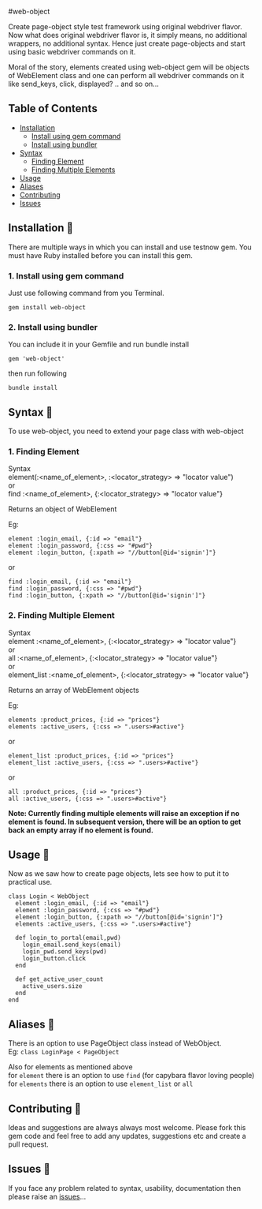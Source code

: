 #web-object  

Create page-object style test framework using original webdriver flavor.
Now what does original webdriver flavor is, it simply means, no additional wrappers, no additional syntax.
Hence just create page-objects and start using basic webdriver commands on it.

Moral of the story, elements created using web-object gem will be objects of WebElement class and one can perform all webdriver
commands on it like send_keys, click, displayed? .. and so on...

## Table of Contents
- [Installation](#install)  
    - [Install using gem command](#gem)    
    - [Install using bundler](#bundler)    
- [Syntax](#syntax)   
    - [Finding Element](#find_element)    
    - [Finding Multiple Elements](#find_elements)    
- [Usage](#usage)   
- [Aliases](#alias)    
- [Contributing](#contributing)  
- [Issues](#issues)     
    

## <a name="install"></a> Installation :eyes:  
There are multiple ways in which you can install and use testnow gem.
You must have Ruby installed before you can install this gem.   

### <a name="gem" /> 1. Install using gem command
Just use following command from you Terminal.
``` 
gem install web-object 
```
   
### <a name="bundler" /> 2. Install using bundler    
You can include it in your Gemfile and run bundle install

``` 
gem 'web-object' 
```   
then run following   
```   
bundle install   
```   
  
  
    
## <a name="syntax"></a> Syntax :eyes:    
    
To use web-object, you need to extend your page class with web-object

### <a name="find_element"></a> 1. Finding Element   
Syntax   
element(:<name_of_element>, :<locator_strategy> => "locator value")   
or   
find :<name_of_element>, {:<locator_strategy> => "locator value"}   

Returns an object of WebElement

Eg:   
```   
element :login_email, {:id => "email"}   
element :login_password, {:css => "#pwd"}   
element :login_button, {:xpath => "//button[@id='signin']"}   
```      
or   
```   
find :login_email, {:id => "email"}   
find :login_password, {:css => "#pwd"}   
find :login_button, {:xpath => "//button[@id='signin']"}
```
   

### <a name="find_elements"></a> 2. Finding Multiple Element   
Syntax   
element :<name_of_element>, {:<locator_strategy> => "locator value"}   
or   
all :<name_of_element>, {:<locator_strategy> => "locator value"}   
or   
element_list :<name_of_element>, {:<locator_strategy> => "locator value"}

Returns an array of WebElement objects

Eg:   
```   
elements :product_prices, {:id => "prices"}   
elements :active_users, {:css => ".users>#active"}   
```      
or   
```   
element_list :product_prices, {:id => "prices"}   
element_list :active_users, {:css => ".users>#active"}   
```   
or
```   
all :product_prices, {:id => "prices"}   
all :active_users, {:css => ".users>#active"}   
```   
  
__Note: Currently finding multiple elements will raise an exception if no element is found. 
In subsequent version, there will be an option to get back an empty array if no element is found.__  
  
    
      
## <a name="usage"></a> Usage :eyes:   
Now as we saw how to create page objects, lets see how to put it to practical use.

```   
class Login < WebObject
  element :login_email, {:id => "email"}   
  element :login_password, {:css => "#pwd"}   
  element :login_button, {:xpath => "//button[@id='signin']"}   
  elements :active_users, {:css => ".users>#active"} 
  
  def login_to_portal(email,pwd)  
    login_email.send_keys(email)  
    login_pwd.send_keys(pwd)  
    login_button.click  
  end  
    
  def get_active_user_count   
    active_users.size
  end
end  
```   

## <a name="alias"></a> Aliases :eyes:   
There is an option to use PageObject class instead of WebObject.  
Eg:
``` class LoginPage < PageObject ```   
   
Also for elements as mentioned above   
for `element` there is an option to use `find` (for capybara flavor loving people)  
for `elements` there is an option to use `element_list` or `all`   

  
## <a name="contributing"></a> Contributing :eyes:
Ideas and suggestions are always always most welcome. Please fork this gem code and feel free to add any updates, suggestions etc and create a pull request.  

## <a name="issues"></a> Issues :eyes:
If you face any problem related to syntax, usability, documentation then please raise an [issues](https://github.com/krupani/web-object/issues)...   

